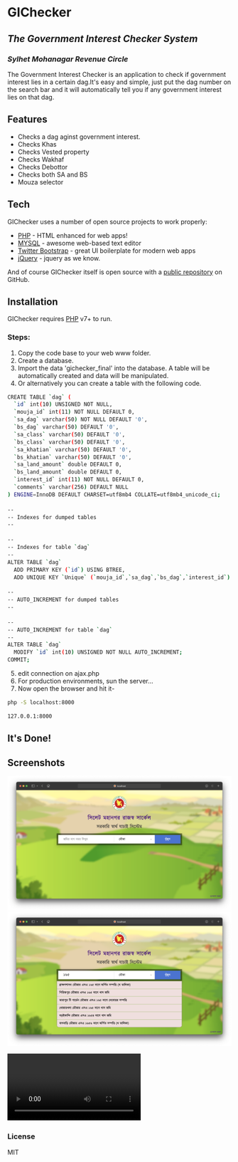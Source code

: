 # GIChecker
## _The Government Interest Checker System_
### _Sylhet Mohanagar Revenue Circle_


The Government Interest Checker is an application  to check if government interest lies in a certain dag.It's easy and simple, just put the dag number on the search bar and it will automatically tell you if any government interest lies on that dag.

## Features
- Checks a dag aginst government interest.
- Checks Khas 
- Checks Vested property
- Checks Wakhaf
- Checks Debottor
- Checks both SA and BS
- Mouza selector

## Tech

GIChecker uses a number of open source projects to work properly:
- [PHP] - HTML enhanced for web apps!
- [MYSQL] - awesome web-based text editor
- [Twitter Bootstrap] - great UI boilerplate for modern web apps
- [jQuery] - jquery as we know.

And of course GIChecker itself is open source with a [public repository][git-repo-url]
 on GitHub.

## Installation

GIChecker requires [PHP](https://php.net/) v7+ to run.
### Steps:
1. Copy the code base to your web www folder.
2. Create a database.
3. Import the data 'gichecker_final' into the database. A table will be automatically created and data will be manipulated.
4. Or alternatively you can create a table with the following code.
```sh
CREATE TABLE `dag` (
  `id` int(10) UNSIGNED NOT NULL,
  `mouja_id` int(11) NOT NULL DEFAULT 0,
  `sa_dag` varchar(50) NOT NULL DEFAULT '0',
  `bs_dag` varchar(50) DEFAULT '0',
  `sa_class` varchar(50) DEFAULT '0',
  `bs_class` varchar(50) DEFAULT '0',
  `sa_khatian` varchar(50) DEFAULT '0',
  `bs_khatian` varchar(50) DEFAULT '0',
  `sa_land_amount` double DEFAULT 0,
  `bs_land_amount` double DEFAULT 0,
  `interest_id` int(11) NOT NULL DEFAULT 0,
  `comments` varchar(256) DEFAULT NULL
) ENGINE=InnoDB DEFAULT CHARSET=utf8mb4 COLLATE=utf8mb4_unicode_ci;

--
-- Indexes for dumped tables
--

--
-- Indexes for table `dag`
--
ALTER TABLE `dag`
  ADD PRIMARY KEY (`id`) USING BTREE,
  ADD UNIQUE KEY `Unique` (`mouja_id`,`sa_dag`,`bs_dag`,`interest_id`) USING BTREE;

--
-- AUTO_INCREMENT for dumped tables
--

--
-- AUTO_INCREMENT for table `dag`
--
ALTER TABLE `dag`
  MODIFY `id` int(10) UNSIGNED NOT NULL AUTO_INCREMENT;
COMMIT;
```

5. edit connection on ajax.php  
6. For production environments, sun the server...
7. Now open the browser and hit it-

```sh
php -S localhost:8000
```

```sh
127.0.0.1:8000
```
## It's Done!

## Screenshots
![Alt text](https://github.com/palash-buetian/gichecker/blob/68312f09ed84f7f2bf8eb8e49dfa725d71b0efb6/Screenshots/1.png "Homepage")
![Alt text](https://github.com/palash-buetian/gichecker/blob/68312f09ed84f7f2bf8eb8e49dfa725d71b0efb6/Screenshots/2.png "Search Result")

![Watch the video](https://github.com/palash-buetian/gichecker/blob/68312f09ed84f7f2bf8eb8e49dfa725d71b0efb6/Screenshots/screetcast.mov)

### License
MIT

[//]: # (These are reference links used in the body of this note and get stripped out when the markdown processor does its job. There is no need to format nicely because it shouldn't be seen. Thanks SO - http://stackoverflow.com/questions/4823468/store-comments-in-markdown-syntax)

   [git-repo-url]: <https://github.com/palash-buetian/gichecker>
   [Twitter Bootstrap]: <http://twitter.github.com/bootstrap/>
   [jQuery]: <http://jquery.com>
   [PHP]: <http://php.net>
   [MYSQL]: <http://mysql.com>
